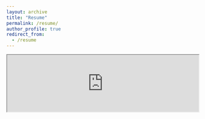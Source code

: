 ```yaml
---
layout: archive
title: "Resume"
permalink: /resume/
author_profile: true
redirect_from:
  - /resume
---
```


<iframe src="https://danishsaeed2.github.io/files/Resume - Danish Saeed.pdf#toolbar=0" style="width:100%;">


If the embedded pdf is not visible correctly, please [view it externally](https://resume.creddle.io/resume/7igwsegsk9o){:target="_blank"} or download my resume [here](https://danishsaeed2.github.io/files/Resume - Danish Saeed.pdf)
